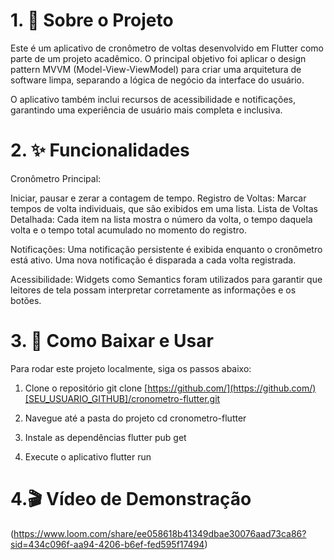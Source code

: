 # 1. 📖 Sobre o Projeto
Este é um aplicativo de cronômetro de voltas desenvolvido em Flutter como parte de um projeto acadêmico. O principal objetivo foi aplicar o design pattern MVVM (Model-View-ViewModel) para criar uma arquitetura de software limpa, separando a lógica de negócio da interface do usuário.

O aplicativo também inclui recursos de acessibilidade e notificações, garantindo uma experiência de usuário mais completa e inclusiva.

# 2. ✨ Funcionalidades
Cronômetro Principal: 

  Iniciar, pausar e zerar a contagem de tempo.
  Registro de Voltas: Marcar tempos de volta individuais, que são exibidos em uma lista.
  Lista de Voltas Detalhada: Cada item na lista mostra o número da volta, o tempo daquela volta e o tempo total acumulado no momento do registro.
  
Notificações:
  Uma notificação persistente é exibida enquanto o cronômetro está ativo.
  Uma nova notificação é disparada a cada volta registrada.
  
Acessibilidade:
  Widgets como Semantics foram utilizados para garantir que leitores de tela possam interpretar corretamente as informações e os botões.

# 3. 🚀 Como Baixar e Usar
Para rodar este projeto localmente, siga os passos abaixo:

1. Clone o repositório
git clone [https://github.com/](https://github.com/)[SEU_USUARIO_GITHUB]/cronometro-flutter.git

2. Navegue até a pasta do projeto
cd cronometro-flutter

3. Instale as dependências
flutter pub get

4. Execute o aplicativo
flutter run

# 4.🎬 Vídeo de Demonstração
(https://www.loom.com/share/ee058618b41349dbae30076aad73ca86?sid=434c096f-aa94-4206-b6ef-fed595f17494)
